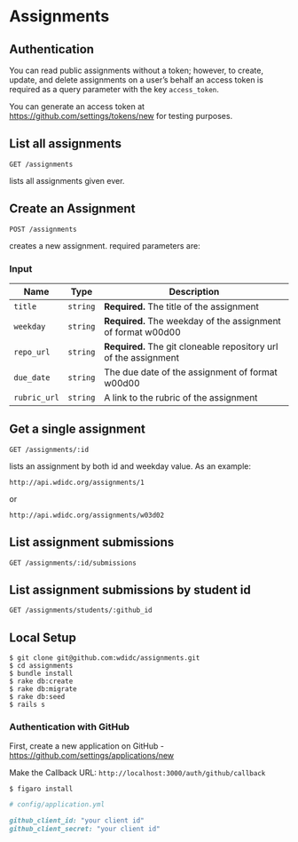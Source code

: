 # Assignments

## Authentication

You can read public assignments without a token; however, to create, update, and delete assignments on a user’s behalf an access token is required as a query parameter
with the key `access_token`.

You can generate an access token at https://github.com/settings/tokens/new for testing purposes.

## List all assignments

```
GET /assignments
```

lists all assignments given ever.

##  Create an Assignment

```
POST /assignments
```

creates a new assignment. required parameters are:

### Input

| Name | Type | Description |
|---|---|---|
| `title` | `string` | **Required.** The title of the assignment | 
| `weekday` | `string` | **Required.** The weekday of the assignment of format w00d00 | 
| `repo_url` | `string` | **Required.** The git cloneable repository url of the assignment |
| `due_date` | `string` | The due date of the assignment of format w00d00 | 
| `rubric_url` | `string` | A link to the rubric of the assignment | 

## Get a single assignment

```
GET /assignments/:id
```

lists an assignment by both id and weekday value. As an example:

```
http://api.wdidc.org/assignments/1 
```

or

```
http://api.wdidc.org/assignments/w03d02
```

## List assignment submissions

```
GET /assignments/:id/submissions
```

## List assignment submissions by student id

```
GET /assignments/students/:github_id
```

## Local Setup

    $ git clone git@github.com:wdidc/assignments.git
    $ cd assignments
    $ bundle install
    $ rake db:create
    $ rake db:migrate
    $ rake db:seed
    $ rails s

### Authentication with GitHub

First, create a new application on GitHub - https://github.com/settings/applications/new

Make the Callback URL: `http://localhost:3000/auth/github/callback`

    $ figaro install

```rb
# config/application.yml

github_client_id: "your client id"
github_client_secret: "your client id"
```

